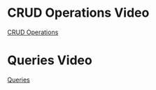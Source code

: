 # CRUD Operations Video

[CRUD Operations](https://www.youtube.com/watch?v=MmQgDYMrMFc)

# Queries Video

[Queries](https://www.youtube.com/watch?v=5AqVVfd-dI4)